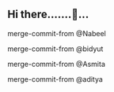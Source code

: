 ## Hi there.......👋...

merge-commit-from @Nabeel

merge-commit-from @bidyut

merge-commit-from @Asmita

merge-commit-from @aditya




